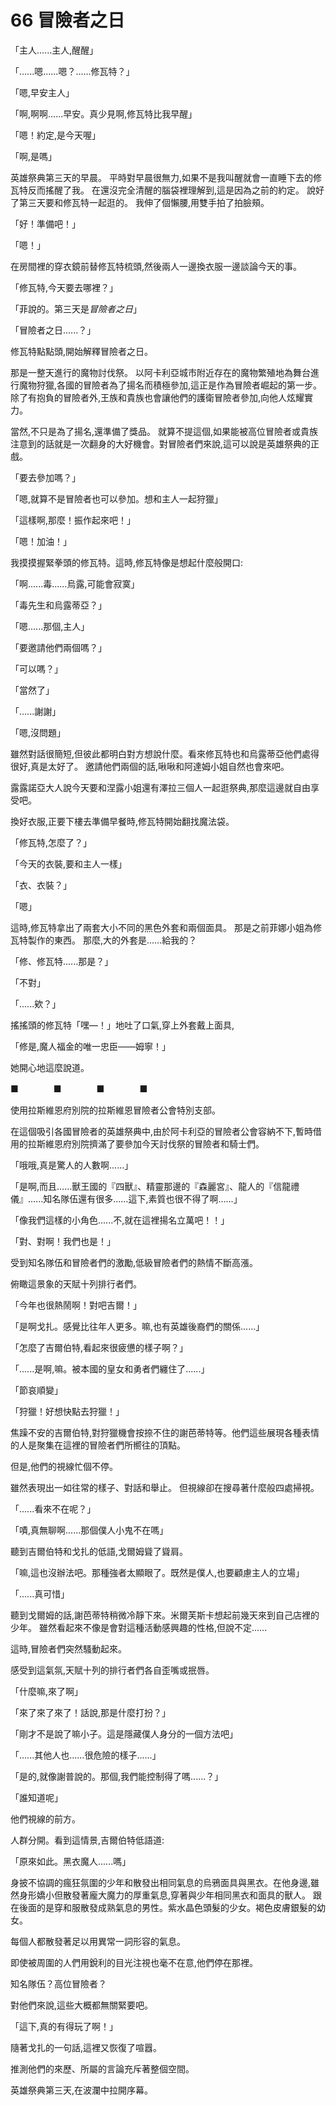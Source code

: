 # 66 冒險者之日

「主人......主人,醒醒」

「......嗯......嗯？......修瓦特？」

「嗯,早安主人」

「啊,啊啊......早安。真少見啊,修瓦特比我早醒」

「嗯！約定,是今天喔」

「啊,是嗎」

英雄祭典第三天的早晨。
平時對早晨很無力,如果不是我叫醒就會一直睡下去的修瓦特反而搖醒了我。
在還沒完全清醒的腦袋裡理解到,這是因為之前的約定。
說好了第三天要和修瓦特一起逛的。
我伸了個懶腰,用雙手拍了拍臉頰。

「好！準備吧！」

「嗯！」

在房間裡的穿衣鏡前替修瓦特梳頭,然後兩人一邊換衣服一邊談論今天的事。

「修瓦特,今天要去哪裡？」

「菲說的。第三天是*冒險者之日*」

「冒險者之日......？」

修瓦特點點頭,開始解釋冒險者之日。

那是一整天進行的魔物討伐祭。
以阿卡利亞城市附近存在的魔物繁殖地為舞台進行魔物狩獵,各國的冒險者為了揚名而積極參加,這正是作為冒險者崛起的第一步。
除了有抱負的冒險者外,王族和貴族也會讓他們的護衛冒險者參加,向他人炫耀實力。

當然,不只是為了揚名,還準備了獎品。
就算不提這個,如果能被高位冒險者或貴族注意到的話就是一次翻身的大好機會。對冒險者們來說,這可以說是英雄祭典的正戲。

「要去參加嗎？」

「嗯,就算不是冒險者也可以參加。想和主人一起狩獵」

「這樣啊,那麼！振作起來吧！」

「嗯！加油！」

我摸摸握緊拳頭的修瓦特。這時,修瓦特像是想起什麼般開口:

「啊......毒......烏露,可能會寂寞」

「毒先生和烏露蒂亞？」

「嗯......那個,主人」

「要邀請他們兩個嗎？」

「可以嗎？」

「當然了」

「......謝謝」

「嗯,沒問題」

雖然對話很簡短,但彼此都明白對方想說什麼。看來修瓦特也和烏露蒂亞他們處得很好,真是太好了。
邀請他們兩個的話,啾啾和阿達姆小姐自然也會來吧。

露露諾亞大人說今天要和涅露小姐還有澤拉三個人一起逛祭典,那麼這邊就自由享受吧。

換好衣服,正要下樓去準備早餐時,修瓦特開始翻找魔法袋。

「修瓦特,怎麼了？」

「今天的衣裝,要和主人一樣」

「衣、衣裝？」

「嗯」

這時,修瓦特拿出了兩套大小不同的黑色外套和兩個面具。
那是之前菲娜小姐為修瓦特製作的東西。
那麼,大的外套是......給我的？

「修、修瓦特......那是？」

「不對」

「......欸？」

搖搖頭的修瓦特「嘿—！」地吐了口氣,穿上外套戴上面具,

「修是,魔人福金的唯一忠臣——姆寧！」

她開心地這麼說道。

■　　　　■　　　　■　　　　■

使用拉斯維恩府別院的拉斯維恩冒險者公會特別支部。

在這個吸引各國冒險者的英雄祭典中,由於阿卡利亞的冒險者公會容納不下,暫時借用的拉斯維恩府別院擠滿了要參加今天討伐祭的冒險者和騎士們。

「哦哦,真是驚人的人數啊......」

「是啊,而且......獸王國的『四獸』、精靈那邊的『森麗宮』、龍人的『信龍禮儀』......知名隊伍還有很多......這下,素質也很不得了啊......」

「像我們這樣的小角色......不,就在這裡揚名立萬吧！！」

「對、對啊！我們也是！」

受到知名隊伍和冒險者們的激勵,低級冒險者們的熱情不斷高漲。

俯瞰這景象的天賦十列排行者們。

「今年也很熱鬧啊！對吧吉爾！」

「是啊戈扎。感覺比往年人更多。嘛,也有英雄後裔們的關係......」

「怎麼了吉爾伯特,看起來很疲憊的樣子啊？」

「......是啊,嘛。被本國的皇女和勇者們纏住了......」

「節哀順變」

「狩獵！好想快點去狩獵！」

焦躁不安的吉爾伯特,對狩獵機會按捺不住的謝芭蒂特等。他們這些展現各種表情的人是聚集在這裡的冒險者們所嚮往的頂點。

但是,他們的視線忙個不停。

雖然表現出一如往常的樣子、對話和舉止。
但視線卻在搜尋著什麼般四處掃視。

「......看來不在呢？」

「嘖,真無聊啊......那個僕人小鬼不在嗎」

聽到吉爾伯特和戈扎的低語,戈爾姆聳了聳肩。

「嘛,這也沒辦法吧。那種強者太顯眼了。既然是僕人,也要顧慮主人的立場」

「......真可惜」

聽到戈爾姆的話,謝芭蒂特稍微冷靜下來。米爾芙斯卡想起前幾天來到自己店裡的少年。
雖然看起來不像是會對這種活動感興趣的性格,但說不定......

這時,冒險者們突然騷動起來。

感受到這氣氛,天賦十列的排行者們各自歪嘴或抿唇。

「什麼嘛,來了啊」

「來了來了來了！話說,那是什麼打扮？」

「剛才不是說了嘛小子。這是隱藏僕人身分的一個方法吧」

「......其他人也......很危險的樣子......」

「是的,就像謝普說的。那個,我們能控制得了嗎......？」

「誰知道呢」

他們視線的前方。

人群分開。看到這情景,吉爾伯特低語道:

「原來如此。黑衣魔人......嗎」

身披不協調的瘋狂氛圍的少年和散發出相同氣息的烏鴉面具與黑衣。在他身邊,雖然身形嬌小但散發著龐大魔力的厚重氣息,穿著與少年相同黑衣和面具的獸人。
跟在後面的是穿和服散發成熟氣息的男性。紫水晶色頭髮的少女。褐色皮膚銀髮的幼女。

每個人都散發著足以用異常一詞形容的氣息。

即使被周圍的人們用銳利的目光注視也毫不在意,他們停在那裡。

知名隊伍？高位冒險者？

對他們來說,這些大概都無關緊要吧。

「這下,真的有得玩了啊！」

隨著戈扎的一句話,這裡又恢復了喧囂。

推測他們的來歷、所屬的言論充斥著整個空間。

英雄祭典第三天,在波瀾中拉開序幕。